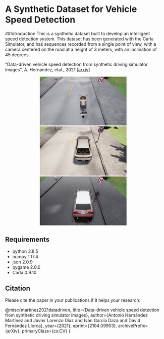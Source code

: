# A Synthetic Dataset for Vehicle Speed Detection
##Introduction
This is a synthetic dataset built to develop an intelligent speed detection system. This dataset has been generated with the Carla Simulator, and has sequences recorded from a single point of view, with a camera centered on the road at a height of 3 meters, with an inclination of 45 degrees.

"Data-driven vehicle speed detection from synthetic driving simulator images", A. Hernández, etal., 2021 [[arxiv](https://arxiv.org/abs/2104.09903)]

<p align="center">
  <img src="figs/Image01.png" width="280" />
  <img src="figs/Image02.png" width="280" /> 
  <img src="figs/Image03.png" width="280" />
</p>

## Requirements

* python                    3.8.5
* numpy                     1.17.4
* json                      2.0.9 
* pygame                    2.0.0
* Carla                     0.9.10


## Citation
Please cite the paper in your publications if it helps your research: 

@misc{martínez2021datadriven,
      title={Data-driven vehicle speed detection from synthetic driving simulator images}, 
      author={Antonio Hernández Martínez and Javier Lorenzo Díaz and Iván García Daza and David Fernández Llorca},
      year={2021},
      eprint={2104.09903},
      archivePrefix={arXiv},
      primaryClass={cs.CV}
}
